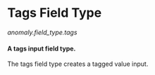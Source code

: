 # Tags Field Type

*anomaly.field_type.tags*

#### A tags input field type.

The tags field type creates a tagged value input.
